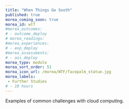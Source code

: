 ```yaml
---
title: "When Things Go South"
published: true
morea_coming_soon: true
morea_id: wtf
#morea_outcomes:
# - outcome_deploy
# morea_readings:	
#morea_experiences:
# - exp_deploy
#morea_assessments:
# - ass_deploy
morea_type: module
morea_sort_order: 51
morea_icon_url: /morea/WTF/facepalm_statue.jpg
morea_labels:
 - Further Studies
# - 10 hours
---
```

Examples of common challenges with cloud computing.